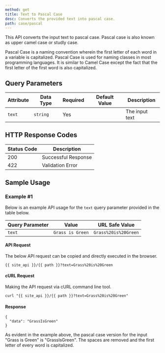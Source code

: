 ```yaml
---
method: get
title: Text to Pascal Case
desc: Converts the provided text into pascal case.
path: case/pascal
---
```


This API converts the input text to pascal case. Pascal case is also known as upper camel case or studly case. 

Pascal Case is a naming convention wherein the first letter of each word in a variable is capitalized. Pascal Case is used for naming classes in most programming languages. It is similar to Camel Case except the fact that the first letter of the first word is also capitalized.

## Query Parameters

| Attribute | Data Type | Required | Default Value |Description |
| ----------- | ----------- | -----------  | ----------- | ----------- |
| `text` | `string` | Yes | | The input text  |

## HTTP Response Codes

| Status Code | Description |
| ----------- | ----------- |
| 200 | Successful Response |
| 422 | Validation Error |

## Sample Usage

### Example #1

Below is an example API usage for the `text` query parameter provided in the table below.

| Query Parameter | Value | URL Safe Value |
| ----------- | ----------- | -----------  |
| `text` | `Grass is Green` | `Grass%20is%20Green` |

#### API Request

The below API request can be copied and directly executed in the browser.

```
{{ site_api }}/{{ path }}?text=Grass%20is%20Green
```

#### cURL Request

Making the API request via cURL command line tool.

```
curl "{{ site_api }}/{{ path }}?text=Grass%20is%20Green"
```

#### Response

```
{
  "data": "GrassIsGreen"
}
```

As evident in the example above, the pascal case version for the input "Grass is Green" is "GrassIsGreen". The spaces are removed and the first letter of every word is capitalized.
